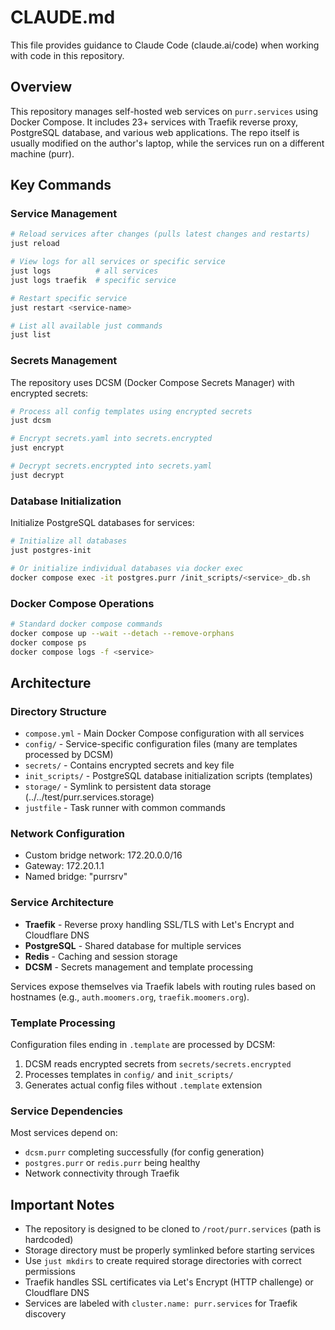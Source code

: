 # CLAUDE.md

This file provides guidance to Claude Code (claude.ai/code) when working with code in this repository.

## Overview

This repository manages self-hosted web services on `purr.services` using Docker Compose.
It includes 23+ services with Traefik reverse proxy, PostgreSQL database, and various web applications.
The repo itself is usually modified on the author's laptop, while the services run on a different machine (purr).

## Key Commands

### Service Management
```bash
# Reload services after changes (pulls latest changes and restarts)
just reload

# View logs for all services or specific service
just logs          # all services
just logs traefik  # specific service

# Restart specific service
just restart <service-name>

# List all available just commands
just list
```

### Secrets Management

The repository uses DCSM (Docker Compose Secrets Manager) with encrypted secrets:

```bash
# Process all config templates using encrypted secrets
just dcsm

# Encrypt secrets.yaml into secrets.encrypted
just encrypt

# Decrypt secrets.encrypted into secrets.yaml  
just decrypt
```

### Database Initialization

Initialize PostgreSQL databases for services:
```bash
# Initialize all databases
just postgres-init

# Or initialize individual databases via docker exec
docker compose exec -it postgres.purr /init_scripts/<service>_db.sh
```

### Docker Compose Operations
```bash
# Standard docker compose commands
docker compose up --wait --detach --remove-orphans
docker compose ps
docker compose logs -f <service>
```

## Architecture

### Directory Structure
- `compose.yml` - Main Docker Compose configuration with all services
- `config/` - Service-specific configuration files (many are templates processed by DCSM)
- `secrets/` - Contains encrypted secrets and key file
- `init_scripts/` - PostgreSQL database initialization scripts (templates)
- `storage/` - Symlink to persistent data storage (../../test/purr.services.storage)
- `justfile` - Task runner with common commands

### Network Configuration
- Custom bridge network: 172.20.0.0/16
- Gateway: 172.20.1.1
- Named bridge: "purrsrv"

### Service Architecture
- **Traefik** - Reverse proxy handling SSL/TLS with Let's Encrypt and Cloudflare DNS
- **PostgreSQL** - Shared database for multiple services
- **Redis** - Caching and session storage
- **DCSM** - Secrets management and template processing

Services expose themselves via Traefik labels with routing rules based on hostnames (e.g., `auth.moomers.org`, `traefik.moomers.org`).

### Template Processing
Configuration files ending in `.template` are processed by DCSM:
1. DCSM reads encrypted secrets from `secrets/secrets.encrypted`
2. Processes templates in `config/` and `init_scripts/`
3. Generates actual config files without `.template` extension

### Service Dependencies
Most services depend on:
- `dcsm.purr` completing successfully (for config generation)
- `postgres.purr` or `redis.purr` being healthy
- Network connectivity through Traefik

## Important Notes

- The repository is designed to be cloned to `/root/purr.services` (path is hardcoded)
- Storage directory must be properly symlinked before starting services
- Use `just mkdirs` to create required storage directories with correct permissions
- Traefik handles SSL certificates via Let's Encrypt (HTTP challenge) or Cloudflare DNS
- Services are labeled with `cluster.name: purr.services` for Traefik discovery
